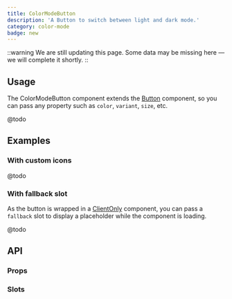 ```yaml
---
title: ColorModeButton
description: 'A Button to switch between light and dark mode.'
category: color-mode
badge: new
---
```


::warning
We are still updating this page. Some data may be missing here — we will complete it shortly.
::

## Usage

The ColorModeButton component extends the [Button](/docs/components/button/) component, so you can pass any property such as `color`, `variant`, `size`, etc.

@todo

## Examples

### With custom icons

@todo

### With fallback slot

As the button is wrapped in a [ClientOnly](https://nuxt.com/docs/api/components/client-only) component, you can pass a `fallback` slot to display a placeholder while the component is loading.

@todo

## API

### Props

<ComponentProps component="ColorModeButton" />

### Slots

<ComponentSlots component="ColorModeButton" />
